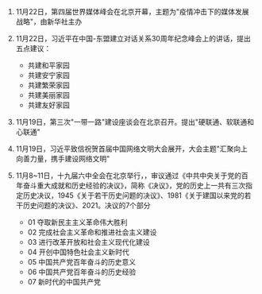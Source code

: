 1. 11月22日，第四届世界媒体峰会在北京开幕，主题为"疫情冲击下的媒体发展战略"，由新华社主办

2. 11月22日，习近平在中国-东盟建立对话关系30周年纪念峰会上的讲话，提出五点建议：

   - 共建和平家园
   - 共建安宁家园
   - 共建繁荣家园
   - 共建美丽家园
   - 共建友好家园

3. 11月19日，第三次"一带一路"建设座谈会在北京召开。提出"硬联通、软联通和心联通"

4. 11月19日，习近平致信祝贺首届中国网络文明大会展开，大会主题"汇聚向上向善力量，携手建设网络文明"

5. 11月8~11日，十九届六中全会在北京举行，，审议通过《中共中央关于党的百年奋斗重大成就和历史经验的决议》，简称《决议》，党的历史上一共有三次指定历史决议，1945《关于若干历史问题的决议》、1981《关于建国以来党的若干历史问题的决议》、2021。决议的7个部分

   - 01 夺取新民主主义革命伟大胜利
   - 02 完成社会主义革命和推进社会主义建设
   - 03 进行改革开放和社会主义现代化建设
   - 04 开创中国特色社会主义新时代
   - 05 中国共产党百年奋斗的历史意义
   - 06 中国共产党百年奋斗的历史经验
   - 07 新时代的中国共产党

   
